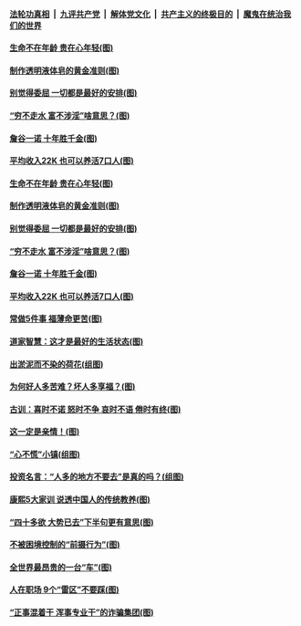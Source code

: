 

####  [法轮功真相](../../../../basic/blob/master/README.md?t=07011431) &nbsp;|&nbsp; [九评共产党](../../../../9ping.md/blob/master/README.md?t=07011431) &nbsp;|&nbsp; [解体党文化](../../../../jtdwh.md/blob/master/README.md?t=07011431)  &nbsp;|&nbsp; [共产主义的终极目的](../../../../gczydzjmd.md/blob/master/README.md?t=07011431) &nbsp;|&nbsp; [魔鬼在统治我们的世界](../../../../mgztzwmdsj.md/blob/master/README.md?t=07011431) 

#### [生命不在年龄 贵在心年轻(图)](../pages/p8/937698.md?t=07011431) 

#### [制作透明液体皂的黄金准则(图)](../pages/p8/938207.md?t=07011431) 

#### [别觉得委屈 一切都是最好的安排(图)](../pages/p8/921940.md?t=07011431) 

#### [“穷不走水 富不涉淫”啥意思？(图)](../pages/p8/938176.md?t=07011431) 

#### [詹谷一诺 十年胜千金(图)](../pages/p8/937705.md?t=07011431) 

#### [平均收入22K 也可以养活7口人(图)](../pages/p8/938104.md?t=07011431) 

#### [生命不在年龄 贵在心年轻(图)](../pages/p8/937698.md?t=07011431) 

#### [制作透明液体皂的黄金准则(图)](../pages/p8/938207.md?t=07011431) 

#### [别觉得委屈 一切都是最好的安排(图)](../pages/p8/921940.md?t=07011431) 

#### [“穷不走水 富不涉淫”啥意思？(图)](../pages/p8/938176.md?t=07011431) 

#### [詹谷一诺 十年胜千金(图)](../pages/p8/937705.md?t=07011431) 

#### [平均收入22K 也可以养活7口人(图)](../pages/p8/938104.md?t=07011431) 

#### [常做5件事 福薄命更苦(图)](../pages/p8/937990.md?t=07011431) 

#### [道家智慧：这才是最好的生活状态(图)](../pages/p8/900827.md?t=07011431) 

#### [出淤泥而不染的荷花(组图)](../pages/p8/937863.md?t=07011431) 

#### [为何好人多苦难？坏人多享福？(图)](../pages/p8/937938.md?t=07011431) 

#### [古训：喜时不诺 怒时不争 哀时不语 倦时有终(图)](../pages/p8/937482.md?t=07011431) 

#### [这一定是亲情！(图)](../pages/p8/937905.md?t=07011431) 

#### [“心不慌”小镇(组图)](../pages/p8/937484.md?t=07011431) 

#### [投资名言：“人多的地方不要去”是真的吗？(组图)](../pages/p8/937855.md?t=07011431) 

#### [康熙5大家训 说透中国人的传统教养(图)](../pages/p8/937696.md?t=07011431) 

#### [“四十多欲 大势已去”下半句更有意思(图)](../pages/p8/937811.md?t=07011431) 

#### [不被困境控制的“前摄行为”(图)](../pages/p8/937145.md?t=07011431) 

#### [全世界最昂贵的一台“车”(图)](../pages/p8/937477.md?t=07011431) 

#### [人在职场 9个“雷区”不要踩(图)](../pages/p8/937766.md?t=07011431) 

#### [“正事混着干 浑事专业干”的诈骗集团(图)](../pages/p8/937732.md?t=07011431) 

